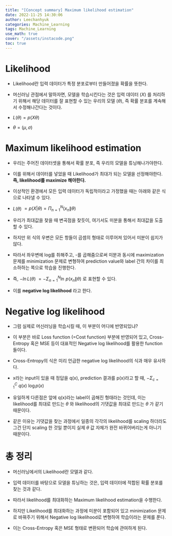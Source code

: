 ```yaml
---
title: "[Concept summary] Maximum likelihood estimation"
date: 2022-11-25 14:30:06
author: Leechanhyuk
categories: Machine_Learning
tags: Machine_Learning
use_math: true
cover: "/assets/instacode.png"
toc: true
---
```


# Likelihood

  - Likelihood란 입력 데이터가 특정 분포로부터 만들어졌을 확률을 뜻한다.

  - 머신러닝 관점에서 말하자면, 모델을 학습시킨다는 것은 입력 데이터 $(X)$ 를 처리하기 위해서 해당 데이터를 잘 표현할 수 있는 우리의 모델 $(\theta)$, 즉 확률 분포를 계속해서 수정해나간다는 것이다.

  - $L(\theta) = p(X\theta)$
  
  - $\theta = (\mu, \sigma)$

# Maximum likelihood estimation

  - 우리는 주어진 데이터셋을 통해서 확률 분포, 즉 우리의 모델을 튜닝해나가야한다.

  - 이를 위해서 데이터를 넣었을 때 Likelihood가 최대가 되는 모델을 선정해야한다. **즉, likelihood를 maximize 해야한다.**
  
  - 이상적인 환경에서 모든 입력 데이터가 독립적이라고 가정했을 때는 아래와 같은 식으로 나타낼 수 있다.

  - $L(\theta)$ $=p(X|\theta)=\Pi^{N}_{n=1}(x_{n}\|\theta)$

  - 우리가 최대값을 찾을 때 변곡점을 찾듯이, 여기서도 미분을 통해서 최대값을 도출할 수 있다.

  - 하지만 위 식의 우변은 모든 항들이 곱셈의 형태로 이루어져 있어서 미분이 쉽지가 않다.

  - 따라서 좌우변에 log를 취해주고, -를 곱해줌으로써 미분과 동시에 maximization 문제를 minimization 문제로 변형하여 prediction value와 label 간의 차이를 최소하하는 쪽으로 학습을 진행한다.

  - 즉, $-ln\,L(\theta)$ $=-\Sigma^{N}_{n=1}\ln\,p(x_{n}\|\theta)$ 로 표현할 수 있다.

  - 이를 **negative log likelihood** 라고 한다.

# Negative log likelihood

  - 그럼 실제로 머신러닝을 학습시킬 때, 이 부분이 어디에 반영되있냐?

  - 이 부분은 바로 Loss function (=Cost function) 부분에 반영되어 있고, Cross-Entropy 혹은 MSE 등이 대표적인 Negative log likelihood를 활용한 function 들이다.

  - Cross-Entropy의 식은 미리 언급한 negative log likelihood의 식과 매우 유사하다.

  - x라는 input이 있을 때 정답을 q(x), prediction 결과를 p(x)라고 할 때, $-\Sigma_{c=1}^{C}\ q(x)\ \log{p(x)}$

  - 유일하게 다른점은 앞에 q(x)라는 label이 곱해진 형태라는 것인데, 이는 likelihood를 최대로 만드는 $\theta$ 와 likelihood의 기댓값을 최대로 만드는 $\theta$ 가 같기 때문이다.

  - 같은 이유는 기댓값을 찾는 과정에서 일종의 각각의 likelihood를 scaling 하더라도 그건 단지 scaling 한 것일 뿐이지 실제 $\theta$ 값 자체가 완전 바뀌어버리는게 아니기 때문이다.

# 총 정리

  - 머신러닝에서의 Likelihood란 모델과 같다.

  - 입력 데이터를 바탕으로 모델을 튜닝하는 것은, 입력 데이터에 적합된 확률 분포를 찾는 것과 같다.

  - 따라서 likelihood를 최대화하는 Maximum likelihood estimation을 수행한다.

  - 하지만 Likelihood를 최대화하는 과정에 미분이 포함되어 있고 minimization 문제로 바꿔주기 위해서 Negative log likelihood로 변형하여 학습이라는 문제를 푼다.

  - 이는 Cross-Entropy 혹은 MSE 형태로 변환되어 학습에 관여하게 된다.
